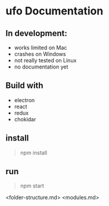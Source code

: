 # ufo Documentation


## In development:
+ works limited on Mac
+ crashes on Windows
+ not really tested on Linux
+ no documentation yet

## Build with
+ electron
+ react
+ redux
+ chokidar

## install
> npm install

## run
> npm start


<folder-structure.md>
<modules.md>
